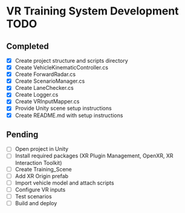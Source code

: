 # VR Training System Development TODO

## Completed
- [x] Create project structure and scripts directory
- [x] Create VehicleKinematicController.cs
- [x] Create ForwardRadar.cs
- [x] Create ScenarioManager.cs
- [x] Create LaneChecker.cs
- [x] Create Logger.cs
- [x] Create VRInputMapper.cs
- [x] Provide Unity scene setup instructions
- [x] Create README.md with setup instructions

## Pending
- [ ] Open project in Unity
- [ ] Install required packages (XR Plugin Management, OpenXR, XR Interaction Toolkit)
- [ ] Create Training_Scene
- [ ] Add XR Origin prefab
- [ ] Import vehicle model and attach scripts
- [ ] Configure VR inputs
- [ ] Test scenarios
- [ ] Build and deploy
